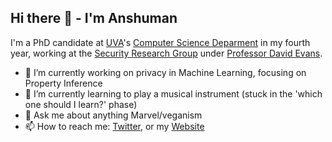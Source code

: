 ## Hi there 👋 - I'm Anshuman

I'm a PhD candidate at [UVA](https://www.virginia.edu/)'s [Computer Science Deparment](https://engineering.virginia.edu/departments/computer-science) in my fourth year, working at the [Security Research Group](https://uvasrg.github.io/) under [Professor David Evans](http://www.cs.virginia.edu/~evans/).

- 🔭 I’m currently working on privacy in Machine Learning, focusing on Property Inference
- 🌱 I’m currently learning to play a musical instrument (stuck in the 'which one should I learn?' phase)
- 💬 Ask me about anything Marvel/veganism
- 📫 How to reach me: [Twitter](http://twitter.com/iamgroot42), or my [Website](http://anshumansuri.me)
